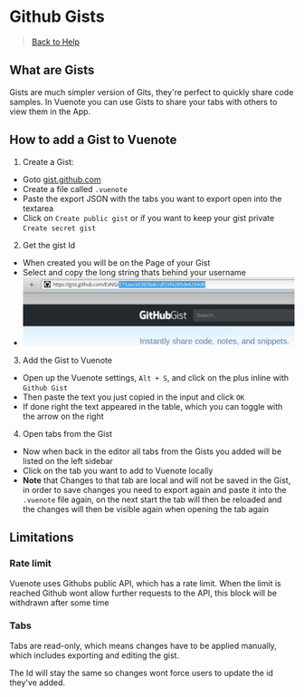 # Github Gists

> [Back to Help](../help)

## What are Gists

Gists are much simpler version of Gits, they're perfect to quickly share code samples. In Vuenote you can use Gists to share your tabs with others to view them in the App.

## How to add a Gist to Vuenote

1. Create a Gist:

  - Goto [gist.github.com](https://gist.github.com/)
  - Create a file called `.vuenote`
  - Paste the export JSON with the tabs you want to export open into the textarea
  - Click on `Create public gist` or if you want to keep your gist private `Create secret gist`

2. Get the gist Id

  - When created you will be on the Page of your Gist
  - Select and copy the long string thats behind your username
  - ![Gihub Gist Id](images/gist_url_example.png)

3. Add the Gist to Vuenote

  - Open up the Vuenote settings, `Alt + S`, and click on the plus inline with `Github Gist`
  - Then paste the text you just copied in the input and click `OK`
  - If done right the text appeared in the table, which you can toggle with the arrow on the right

4. Open tabs from the Gist

  - Now when back in the editor all tabs from the Gists you added will be listed on the left sidebar
  - Click on the tab you want to add to Vuenote locally
  - **Note** that Changes to that tab are local and will not be saved in the Gist, in order to save changes you need to export again and paste it into the `.vuenote` file again, on the next start the tab will then be reloaded and the changes will then be visible again when opening the tab again

## Limitations

### Rate limit

Vuenote uses Githubs public API, which has a rate limit. When the limit is reached Github wont allow further requests to the API, this block will be withdrawn after some time

### Tabs

Tabs are read-only, which means changes have to be applied manually, which includes exporting and editing the gist.

The Id will stay the same so changes wont force users to update the id they've added.
